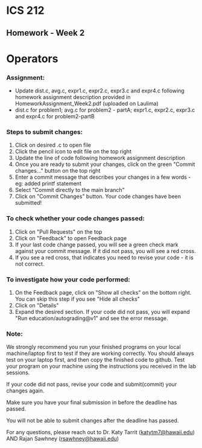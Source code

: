 # ICS 212
## Homework - Week 2

# Operators

### Assignment:
- Update dist.c, avg.c, expr1.c, expr2.c, expr3.c and expr4.c following homework assignment description provided in HomeworkAssignment_Week2.pdf (uploaded on Laulima)
- dist.c for problem1; avg.c for problem2 - partA; expr1.c, expr2.c, expr3.c and expr4.c for problem2-partB

### Steps to submit changes:
1. Click on desired .c to open file
2. Click the pencil icon to edit file on the top right
3. Update the line of code following homework assignment description
4. Once you are ready to submit your changes, click on the green "Commit changes..." button on the top right
5. Enter a commit message that describes your changes in a few words - eg: added printf statement
6. Select "Commit directly to the main branch"
7. Click on "Commit Changes" button. Your code changes have been submitted!

### To check whether your code changes passed:
1. Click on "Pull Requests" on the top
2. Click on "Feedback" to open Feedback page
3. If your last code change passed, you will see a green check mark against your commit message. If it did not pass, you will see a red cross.
4. If you see a red cross, that indicates you need to revise your code - it is not correct.

### To investigate how your code performed:
1. On the Feedback page, click on "Show all checks" on the bottom right. You can skip this step if you see "Hide all checks"
2. Click on "Details"
3. Expand the desired section. If your code did not pass, you will expand "Run education/autograding@v1" and see the error message.

### Note:
We strongly recommend you run your finished programs on your local machine/laptop first to test if they are working correctly. You should always test on your laptop first, and then copy the finished code to github. Test your program on your machine using the instructions you received in the lab sessions.

If your code did not pass, revise your code and submit(commit) your changes again.

Make sure you have your final submission in before the deadline has passed.

You will not be able to submit changes after the deadline has passed.

For any questions, please reach out to Dr. Katy Tarrit (katytm7@hawaii.edu) AND Rajan Sawhney (rsawhney@hawaii.edu)
